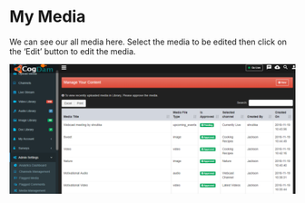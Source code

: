 # My Media

We can see our all media here. Select the media to be edited then click on the ‘Edit’ button to edit the media.

![](../.gitbook/assets/image%20%28255%29.png)


